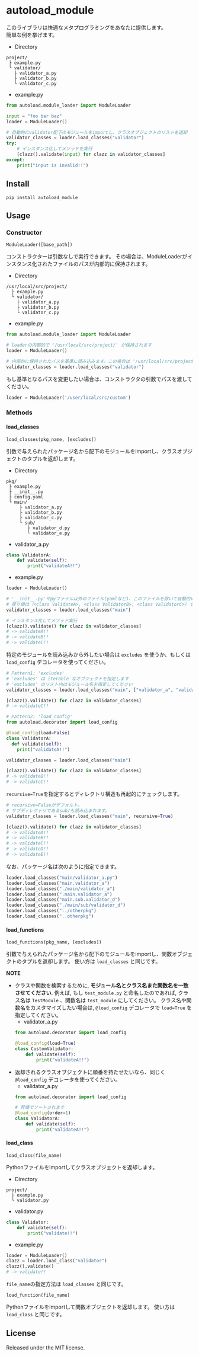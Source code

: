 # autoload_module
このライブラリは快適なメタプログラミングをあなたに提供します。  
簡単な例を挙げます。
- Directory
```
project/
 ├ example.py
 └ validator/
   ├ validator_a.py
   ├ validator_b.py
   └ validator_c.py
```
- example.py
```python
from autoload.module_loader import ModuleLoader

input = "foo bar baz"
loader = ModuleLoader()

# 自動的にvalidator配下のモジュールをimportし、クラスオブジェクトのリストを返却
validator_classes = loader.load_classes("validator")
try:
    # インスタンス化してメソッドを実行
    [clazz().validate(input) for clazz in validator_classes]
except:
    print("input is invalid!!")
```
## Install
```
pip install autoload_module
```
## Usage
### Constructor
```
ModuleLoader([base_path])
```
コンストラクターは引数なしで実行できます。
その場合は、ModuleLoaderがインスタンス化されたファイルのパスが内部的に保持されます。  
- Directory
```
/usr/local/src/project/
  ├ example.py
  └ validator/
    ├ validator_a.py
    ├ validator_b.py
    └ validator_c.py
```
- example.py
```python
from autoload.module_loader import ModuleLoader

# loaderの内部的で '/usr/local/src/project/' が保持されます
loader = ModuleLoader()

# 内部的に保持されたパスを基準に読み込みます。この場合は '/usr/local/src/project/validator/' です
validator_classes = loader.load_classes("validator")
```
もし基準となるパスを変更したい場合は、コンストラクタの引数でパスを渡してください。
```python
loader = ModuleLoader('/user/local/src/custom')
```
### Methods
#### load_classes
```
load_classes(pkg_name, [excludes])
```
引数で与えられたパッケージ名から配下のモジュールをimportし、クラスオブジェクトのタプルを返却します。
- Directory
```
pkg/
 ├ example.py
 ├ __init__.py
 ├ config.yaml
 └ main/
     ├ validator_a.py
     ├ validator_b.py
     ├ validator_c.py
     └ sub/
        ├ validator_d.py
        └ validator_e.py
```
- validator_a.py
```python
class ValidatorA:
    def validate(self):
        print("validateA!!")
```
- example.py
```python
loader = ModuleLoader()

# '__init__.py'やpyファイル以外のファイル(yamlなど)、このファイルを除いて自動的に読み込みます
# 戻り値は（<class ValidateA>, <class ValidatorB>, <class ValidatorC>）です
validator_classes = loader.load_classes("main")

# インスタンス化してメソッド実行
[clazz().validate() for clazz in validator_classes]
# -> validateA!!
# -> validateB!!
# -> validateC!!
```
特定のモジュールを読み込みから外したい場合は `excludes` を使うか、もしくは `load_config` デコレータを使ってください。
```python
# Pattern1: 'excludes'
# 'excludes' は iterable なオブジェクトを指定します
# 'excludes' のリスト内はモジュール名を指定してください
validator_classes = loader.load_classes("main", ["validator_a", "validator_b"])

[clazz().validate() for clazz in validator_classes]
# -> validateC!!

# Pattern2: 'load_config'
from autoload.decorator import load_config

@load_config(load=False)
class ValidatorA:
  def validate(self):
    print("validateA!!")

validator_classes = loader.load_classes("main")

[clazz().validate() for clazz in validator_classes]
# -> validateB!!
# -> validateC!!
```
`recursive=True`を指定するとディレクトリ構造も再起的にチェックします。 
```python
# recursive=Falseがデフォルト。
# サブディレクトリであるsub/も読み込まれます。
validator_classes = loader.load_classes("main", recursive=True)

[clazz().validate() for clazz in validator_classes]
# -> validateA!!
# -> validateB!!
# -> validateC!!
# -> validateD!!
# -> validateE!!
```
なお、パッケージ名は次のように指定できます。
```python
loader.load_classes("main/validator_a.py")
loader.load_classes("main.validator_a")
loader.load_classes("./main/validator_a")
loader.load_classes(".main.validator_a")
loader.load_classes("main.sub.validator_d")
loader.load_classes("./main/sub/validator_d")
loader.load_classes("../otherpkg")
loader.load_classes("..otherpkg")
```

#### load_functions
```
load_functions(pkg_name, [excludes])
```
引数で与えられたパッケージ名から配下のモジュールをimportし、関数オブジェクトのタプルを返却します。
使い方は `load_classes` と同じです。

**NOTE**
- クラスや関数を検索するために, **モジュール名とクラス名また関数名を一致させてください.**
例えば, もし `test_module.py` と命名したのであれば, クラス名は `TestModule` 、関数名は `test_module` にしてください。
クラス名や関数名をカスタマイズしたい場合は, `@load_config` デコレータで `load=True` を指定してください。
    - validator_a.py
    ```python
    from autoload.decorator import load_config
  
    @load_config(load=True)
    class CustomValidator:
        def validate(self):
            print("validateA!!")
    ```
- 返却されるクラスオブジェクトに順番を持たせたいなら、同じく `@load_config` デコレータを使ってください。
    - validator_a.py
    ```python
    from autoload.decorator import load_config
  
    # 昇順でソートされます
    @load_config(order=1)
    class ValidatorA:
        def validate(self):
            print("validateA!!")
    ```
#### load_class
```
load_class(file_name)
```
Pythonファイルをimportしてクラスオブジェクトを返却します。
- Directory
```
project/
  ├ example.py
  └ validator.py
```
- validator.py
```python
class Validator:
    def validate(self):
        print("validate!!")
```
- example.py
```python
loader = ModuleLoader()
clazz = loader.load_class("validator")
clazz().validate()
# -> validate!!
```
`file_name`の指定方法は `load_classes` と同じです。

```
load_function(file_name)
```
Pythonファイルをimportして関数オブジェクトを返却します。
使い方は `load_class` と同じです。

## License
Released under the MIT license.